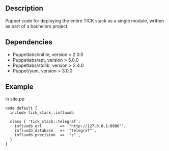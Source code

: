 ## Description

Puppet code for deploying the entire TICK stack as a single module, written as part of a bachelors project.

## Dependencies
  - Puppetlabs/inifile, version > 2.0.0
  - Puppetlabs/apt, version > 5.0.0
  - Puppetlabs/stdlib, version > 2.4.0
  - Puppet/yum, version > 3.0.0

## Example
in site.pp
```puppet
node default {
  include tick_stack::influxdb

  class { 'tick_stack::telegraf':
    influxdb_url        => '"http://127.0.0.1:8086"',
    influxdb_database   => '"telegraf"',
    influxdb_precision  => '"s"',
  }
}

```
